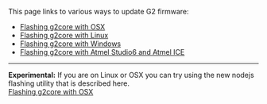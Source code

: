 This page links to various ways to update G2 firmware:

* [Flashing g2core with OSX](Flashing-g2core-with-OSX)
* [Flashing g2core with Linux](Flashing-g2core-with-Linux)
* [Flashing g2core with Windows](Flashing-g2core-with-Windows)
* [Flashing g2core with Atmel Studio6 and Atmel ICE](Flashing-g2core-with-Atmel-Studio6-and-Atmel-ICE)

***
**Experimental:**
If you are on Linux or OSX you can try using the new nodejs flashing utility that is described here.<br>
[Flashing g2core with OSX](Flashing-with-Node-SAM-Ba-Utility-in-OSX)